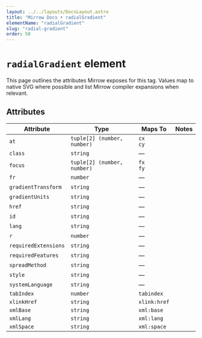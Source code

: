 ```yaml
---
layout: ../../layouts/DocsLayout.astro
title: "Mirrow Docs • radialGradient"
elementName: "radialGradient"
slug: "radial-gradient"
order: 50
---
```


# `radialGradient` element

This page outlines the attributes Mirrow exposes for this tag.
Values map to native SVG where possible and list Mirrow compiler expansions when relevant.

## Attributes

| Attribute | Type | Maps To | Notes |
| --- | --- | --- | --- |
| `at` | `tuple[2] (number, number)` | `cx`<br />`cy` |  |
| `class` | `string` | &mdash; |  |
| `focus` | `tuple[2] (number, number)` | `fx`<br />`fy` |  |
| `fr` | `number` | &mdash; |  |
| `gradientTransform` | `string` | &mdash; |  |
| `gradientUnits` | `string` | &mdash; |  |
| `href` | `string` | &mdash; |  |
| `id` | `string` | &mdash; |  |
| `lang` | `string` | &mdash; |  |
| `r` | `number` | &mdash; |  |
| `requiredExtensions` | `string` | &mdash; |  |
| `requiredFeatures` | `string` | &mdash; |  |
| `spreadMethod` | `string` | &mdash; |  |
| `style` | `string` | &mdash; |  |
| `systemLanguage` | `string` | &mdash; |  |
| `tabIndex` | `number` | `tabindex` |  |
| `xlinkHref` | `string` | `xlink:href` |  |
| `xmlBase` | `string` | `xml:base` |  |
| `xmlLang` | `string` | `xml:lang` |  |
| `xmlSpace` | `string` | `xml:space` |  |

